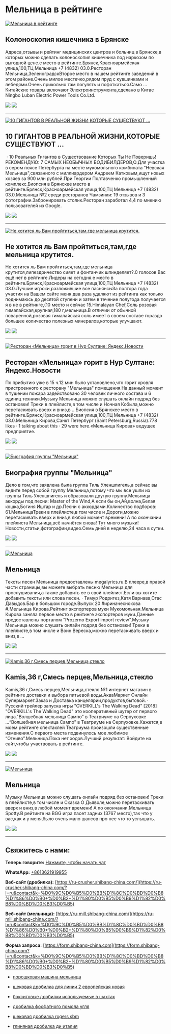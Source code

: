 # Мельница в рейтинге

<a href="https://swt.shibang-china.com/?l=ru&img&k=%D0%9C%D0%B5%D0%BB%D1%8C%D0%BD%D0%B8%D1%86%D0%B0+%D0%B2+%D1%80%D0%B5%D0%B9%D1%82%D0%B8%D0%BD%D0%B3%D0%B5" target="_blank">![Мельница в рейтинге](http://static.shibang-china.com/all-800x300/1037.jpg)</a>

## Колоноскопия кишечника в Брянске
Адреса,отзывы и рейтинг медицинских центров и больниц в Брянске,в которых можно сделать колоноскопия кишечника под наркозом по выгодной цене.е место в рейтинге.Брянск,Красноармейская улица,100,ТЦ Мельница +7 (4832) 03.0.Ресторан Мельница,ЗеленоградскВторое место в нашем рейтинге заведений в этом районе.Очень милое местечко,рядом пруд с кувшинками и лебедями.Очень прикольно там погулять и пофоткаться.Само …Китайские товары включают Электроинструмента,сделано в Китае Ningbo Luban Electric Power Tools Co.Ltd.


<a href="https://whatsapp.shibangsoft.com/WhatsApp.php" target="_blank" title="WhatsApp">![](http://static.shibang-china.com/icon/whatsapp.png)</a> <a href="https://swt.shibang-china.com/?l=ru&icon&k=%D0%9C%D0%B5%D0%BB%D1%8C%D0%BD%D0%B8%D1%86%D0%B0+%D0%B2+%D1%80%D0%B5%D0%B9%D1%82%D0%B8%D0%BD%D0%B3%D0%B5" target="_blank">![](http://static.shibang-china.com/icon/chat-ru.png)</a>

---

<a href="https://swt.shibang-china.com/?l=ru&img&k=%D0%9C%D0%B5%D0%BB%D1%8C%D0%BD%D0%B8%D1%86%D0%B0+%D0%B2+%D1%80%D0%B5%D0%B9%D1%82%D0%B8%D0%BD%D0%B3%D0%B5" target="_blank">![10 ГИГАНТОВ В РЕАЛЬНОЙ ЖИЗНИ,КОТОРЫЕ СУЩЕСТВУЮТ …](http://static.shibang-china.com/all-800x300/1180.jpg)</a>

## 10 ГИГАНТОВ В РЕАЛЬНОЙ ЖИЗНИ,КОТОРЫЕ СУЩЕСТВУЮТ …
&nbsp;&#0183;&#32;10 Реальных Гигантов в Существование Которых Ты Не Поверишь! РЕКОМЕНДУЮ: 7 САМЫХ НЕОБЫЧНЫХ БОДИБИЛДЕРОВ,О.Для участка в сером поясе Петербурга на месте мукомольного комбината &quot;Невская Мельница&quot;,связанного с миллиардером Андреем Катковым,ищут новых хозяев за 900 млн рублей.При Георгии Полтавченко промышленный комплекс.Биопсия в Брянскее место в рейтинге.Брянск,Красноармейская улица,100,ТЦ Мельница +7 (4832) 03.0.Мельница №2 среди ресторанов Чамзинки: 19 отзывов и 3 фотографии.Забронировать столик.Ресторан заработал 4,4 по мнению пользователей из Google.


<a href="https://whatsapp.shibangsoft.com/WhatsApp.php" target="_blank" title="WhatsApp">![](http://static.shibang-china.com/icon/whatsapp.png)</a> <a href="https://swt.shibang-china.com/?l=ru&icon&k=%D0%9C%D0%B5%D0%BB%D1%8C%D0%BD%D0%B8%D1%86%D0%B0+%D0%B2+%D1%80%D0%B5%D0%B9%D1%82%D0%B8%D0%BD%D0%B3%D0%B5" target="_blank">![](http://static.shibang-china.com/icon/chat-ru.png)</a>

---

<a href="https://swt.shibang-china.com/?l=ru&img&k=%D0%9C%D0%B5%D0%BB%D1%8C%D0%BD%D0%B8%D1%86%D0%B0+%D0%B2+%D1%80%D0%B5%D0%B9%D1%82%D0%B8%D0%BD%D0%B3%D0%B5" target="_blank">![Не хотится ль Вам пройтиться,там,где мельница крутится.](http://static.shibang-china.com/all-800x300/641.jpg)</a>

## Не хотится ль Вам пройтиться,там,где мельница крутится.
Не хотится ль Вам пройтиться,там,где мельница крутится,липездричество сияет и фонтанчик шпинделяет?.0 голосов Вас ещё нет в рейтинге.Лидеры на сегодня.е место в рейтинге.Брянск,Красноармейская улица,100,ТЦ Мельница +7 (4832) 03.0.Лучшие игроки,разложившие все пасьянсыЗа полтора года участия на Вашем сайте меня два раза удаляют из рейтинга как только поднимаюсь до десятой ступени и затем в течение полугода получается я в не в рейтинге,(10 место и сейчас 15.Himalayan Chef,Соль розовая гималайская,крупная,180 г,мельница.В отличии от обычной поваренной,розовая гималайская соль имеет в своем составе гораздо большее количество полезных минералов,которые улучшают.


<a href="https://whatsapp.shibangsoft.com/WhatsApp.php" target="_blank" title="WhatsApp">![](http://static.shibang-china.com/icon/whatsapp.png)</a> <a href="https://swt.shibang-china.com/?l=ru&icon&k=%D0%9C%D0%B5%D0%BB%D1%8C%D0%BD%D0%B8%D1%86%D0%B0+%D0%B2+%D1%80%D0%B5%D0%B9%D1%82%D0%B8%D0%BD%D0%B3%D0%B5" target="_blank">![](http://static.shibang-china.com/icon/chat-ru.png)</a>

---

<a href="https://swt.shibang-china.com/?l=ru&img&k=%D0%9C%D0%B5%D0%BB%D1%8C%D0%BD%D0%B8%D1%86%D0%B0+%D0%B2+%D1%80%D0%B5%D0%B9%D1%82%D0%B8%D0%BD%D0%B3%D0%B5" target="_blank">![Ресторан &#171;Мельница&#187; горит в Нур Султане: Яндекс.Новости](http://static.shibang-china.com/all-800x300/417.jpg)</a>

## Ресторан &#171;Мельница&#187; горит в Нур Султане: Яндекс.Новости
По прибытию уже в 15 ч.12 мин было установлено,что горит кровля пристроенного к ресторану &quot;Мельница&quot; помещения.На данный момент в тушении пожара задействовано 30 человек личного состава и 6 единиц техники.Музыку Мельница можно слушать онлайн подряд без остановки! Треки в плейлисте,в том числе и Ночная Кобыла,можно перетаскивать вверх и вниз,в …Биопсия в Брянскее место в рейтинге.Брянск,Красноармейская улица,100,ТЦ Мельница +7 (4832) 03.0.Мельница Кирова,Санкт Петербург (Saint Petersburg,Russia).778 likes &#183; 1 talking about this &#183; 29 were here.&#171;Мельница Кирова&#187; ведущее предприятие.


<a href="https://whatsapp.shibangsoft.com/WhatsApp.php" target="_blank" title="WhatsApp">![](http://static.shibang-china.com/icon/whatsapp.png)</a> <a href="https://swt.shibang-china.com/?l=ru&icon&k=%D0%9C%D0%B5%D0%BB%D1%8C%D0%BD%D0%B8%D1%86%D0%B0+%D0%B2+%D1%80%D0%B5%D0%B9%D1%82%D0%B8%D0%BD%D0%B3%D0%B5" target="_blank">![](http://static.shibang-china.com/icon/chat-ru.png)</a>

---

<a href="https://swt.shibang-china.com/?l=ru&img&k=%D0%9C%D0%B5%D0%BB%D1%8C%D0%BD%D0%B8%D1%86%D0%B0+%D0%B2+%D1%80%D0%B5%D0%B9%D1%82%D0%B8%D0%BD%D0%B3%D0%B5" target="_blank">![Биография группы &quot;Мельница&quot;](http://static.shibang-china.com/all-800x300/1290.jpg)</a>

## Биография группы &quot;Мельница&quot;
Дело в том,что заявлена была группа Тиль Уленшпигель,а сейчас вы видите перед собой группу Мельница,потому что мы все ушли из группы Тиль Уленшпигель и образовали другую группу.Мельница аккорды под песни: Master of the Wind,А если бы он,Ай,волна,Белая кошка,Богиня Иштар и др.Песни с аккордами.Количество подборов: 61.МельницаТреки в плейлисте,в том числе и Дороги,можно перетаскивать вверх и вниз,в любой момент времени! А по окончании плейлиста Мельница,всё начнётся снова! Тут много музыки!Новости,статьи,фотографии,видео.Семь дней в неделю,24 часа в сутки.


<a href="https://whatsapp.shibangsoft.com/WhatsApp.php" target="_blank" title="WhatsApp">![](http://static.shibang-china.com/icon/whatsapp.png)</a> <a href="https://swt.shibang-china.com/?l=ru&icon&k=%D0%9C%D0%B5%D0%BB%D1%8C%D0%BD%D0%B8%D1%86%D0%B0+%D0%B2+%D1%80%D0%B5%D0%B9%D1%82%D0%B8%D0%BD%D0%B3%D0%B5" target="_blank">![](http://static.shibang-china.com/icon/chat-ru.png)</a>

---

<a href="https://swt.shibang-china.com/?l=ru&img&k=%D0%9C%D0%B5%D0%BB%D1%8C%D0%BD%D0%B8%D1%86%D0%B0+%D0%B2+%D1%80%D0%B5%D0%B9%D1%82%D0%B8%D0%BD%D0%B3%D0%B5" target="_blank">![Мельница](http://static.shibang-china.com/all-800x300/501.jpg)</a>

## Мельница
Тексты песен Мельница предоставлены megalyrics.ru.В плеере,в правой части страницы,вы можете выбрать песню Мельница для прослушивания,а также добавить ее в свой плейлист.Если вы хотите добавить тексты или слова песен.&nbsp;&#0183;&#32;Тимур Родригез,Катя Варнава,Стас Давыдов.Бар в большом городе.Выпуск 20 #ириначеснокова #.Мельница Кирова.Рейтинг экспортеров муки Мукомольная.Мельница Кирова заняла первое место в рейтинге экспортеров муки.Данные предоставлены порталом &quot;Prozerno Export import review&quot;.Музыку Мельница можно слушать онлайн подряд без остановки! Треки в плейлисте,в том числе и Воин Вереска,можно перетаскивать вверх и вниз,в …


<a href="https://whatsapp.shibangsoft.com/WhatsApp.php" target="_blank" title="WhatsApp">![](http://static.shibang-china.com/icon/whatsapp.png)</a> <a href="https://swt.shibang-china.com/?l=ru&icon&k=%D0%9C%D0%B5%D0%BB%D1%8C%D0%BD%D0%B8%D1%86%D0%B0+%D0%B2+%D1%80%D0%B5%D0%B9%D1%82%D0%B8%D0%BD%D0%B3%D0%B5" target="_blank">![](http://static.shibang-china.com/icon/chat-ru.png)</a>

---

<a href="https://swt.shibang-china.com/?l=ru&img&k=%D0%9C%D0%B5%D0%BB%D1%8C%D0%BD%D0%B8%D1%86%D0%B0+%D0%B2+%D1%80%D0%B5%D0%B9%D1%82%D0%B8%D0%BD%D0%B3%D0%B5" target="_blank">![Kamis,36 г,Смесь перцев,Мельница,стекло](http://static.shibang-china.com/all-800x300/788.jpg)</a>

## Kamis,36 г,Смесь перцев,Мельница,стекло
Kamis,36 г,Смесь перцев,Мельница,стекло.№1 интернет магазин в рейтинге доставки и выбора питьевой воды.АкваМаркет Онлайн Супермаркет.Заказ и Доставка канцелярии,продуктов,бытовой.&nbsp;&#0183;&#32;Русский трейлер запуска игры &quot;OVERKILL's The Walking Dead&quot; [2018] &quot;OVERKILL's The Walking Dead&quot; это кооперативный шутер от первого лица.&quot;Волшебная мельница Сампо&quot; в Театриуме на Серпуховке …“Волшебная мельница Сампо” в Театриуме на Серпуховке.Кажется,в моем рейтинге спектаклей Театриума произошли существенные изменения.С первого места подвинулось мое любимое “Огниво”.Мельница.Пока нет ходов.Лучший результат: Войдите на сайт,чтобы участвовать в рейтинге.


<a href="https://whatsapp.shibangsoft.com/WhatsApp.php" target="_blank" title="WhatsApp">![](http://static.shibang-china.com/icon/whatsapp.png)</a> <a href="https://swt.shibang-china.com/?l=ru&icon&k=%D0%9C%D0%B5%D0%BB%D1%8C%D0%BD%D0%B8%D1%86%D0%B0+%D0%B2+%D1%80%D0%B5%D0%B9%D1%82%D0%B8%D0%BD%D0%B3%D0%B5" target="_blank">![](http://static.shibang-china.com/icon/chat-ru.png)</a>

---

<a href="https://swt.shibang-china.com/?l=ru&img&k=%D0%9C%D0%B5%D0%BB%D1%8C%D0%BD%D0%B8%D1%86%D0%B0+%D0%B2+%D1%80%D0%B5%D0%B9%D1%82%D0%B8%D0%BD%D0%B3%D0%B5" target="_blank">![Мельница](http://static.shibang-china.com/all-800x300/591.jpg)</a>

## Мельница
Музыку Мельница можно слушать онлайн подряд без остановки! Треки в плейлисте,в том числе и Сказка О Дьяволе,можно перетаскивать вверх и вниз,в любой момент времени! А по окончании.Мельница Spotty.В рейтинге на BGG игра пасет задних (3767 место),так что у вас,как и у меня,было очень мало шансов про нее что то услышать.

<a href="https://whatsapp.shibangsoft.com/WhatsApp.php" target="_blank" title="WhatsApp">![](http://static.shibang-china.com/icon/whatsapp.png)</a> <a href="https://swt.shibang-china.com/?l=ru&icon&k=%D0%9C%D0%B5%D0%BB%D1%8C%D0%BD%D0%B8%D1%86%D0%B0+%D0%B2+%D1%80%D0%B5%D0%B9%D1%82%D0%B8%D0%BD%D0%B3%D0%B5" target="_blank">![](http://static.shibang-china.com/icon/chat-ru.png)</a>

---
## Свяжитесь с нами:

**Теперь говорите:** [Нажмите, чтобы начать чат](https://swt.shibang-china.com?l=ru&contact&k=%D0%9C%D0%B5%D0%BB%D1%8C%D0%BD%D0%B8%D1%86%D0%B0+%D0%B2+%D1%80%D0%B5%D0%B9%D1%82%D0%B8%D0%BD%D0%B3%D0%B5)

**WhatsApp:**  [+8613621919955](https://whatsapp.shibangsoft.com/WhatsApp.php)

**Веб-сайт (дробилка):** [https://ru-crusher.shibang-china.com/](https://ru-crusher.shibang-china.com/?l=ru&contact&k=%D0%9C%D0%B5%D0%BB%D1%8C%D0%BD%D0%B8%D1%86%D0%B0+%D0%B2+%D1%80%D0%B5%D0%B9%D1%82%D0%B8%D0%BD%D0%B3%D0%B5)

**Веб-сайт (мельница):** [https://ru-mill.shibang-china.com/](https://ru-mill.shibang-china.com/?l=ru&contact&k=%D0%9C%D0%B5%D0%BB%D1%8C%D0%BD%D0%B8%D1%86%D0%B0+%D0%B2+%D1%80%D0%B5%D0%B9%D1%82%D0%B8%D0%BD%D0%B3%D0%B5)

**Форма запроса:** [https://form.shibang-china.com](https://form.shibang-china.com?l=ru&contact&k=%D0%9C%D0%B5%D0%BB%D1%8C%D0%BD%D0%B8%D1%86%D0%B0+%D0%B2+%D1%80%D0%B5%D0%B9%D1%82%D0%B8%D0%BD%D0%B3%D0%B5)

* [порошковая машина мельница](../125/%D0%BF%D0%BE%D1%80%D0%BE%D1%88%D0%BA%D0%BE%D0%B2%D0%B0%D1%8F%20%D0%BC%D0%B0%D1%88%D0%B8%D0%BD%D0%B0%20%D0%BC%D0%B5%D0%BB%D1%8C%D0%BD%D0%B8%D1%86%D0%B0.md)

* [щековая дробилка для линии 2 европейская новая](../124/%D1%89%D0%B5%D0%BA%D0%BE%D0%B2%D0%B0%D1%8F%20%D0%B4%D1%80%D0%BE%D0%B1%D0%B8%D0%BB%D0%BA%D0%B0%20%D0%B4%D0%BB%D1%8F%20%D0%BB%D0%B8%D0%BD%D0%B8%D0%B8%202%20%D0%B5%D0%B2%D1%80%D0%BE%D0%BF%D0%B5%D0%B9%D1%81%D0%BA%D0%B0%D1%8F%20%D0%BD%D0%BE%D0%B2%D0%B0%D1%8F.md)

* [бокситовые дробилки используемые в шахтах](../122/%D0%B1%D0%BE%D0%BA%D1%81%D0%B8%D1%82%D0%BE%D0%B2%D1%8B%D0%B5%20%D0%B4%D1%80%D0%BE%D0%B1%D0%B8%D0%BB%D0%BA%D0%B8%20%D0%B8%D1%81%D0%BF%D0%BE%D0%BB%D1%8C%D0%B7%D1%83%D0%B5%D0%BC%D1%8B%D0%B5%20%D0%B2%20%D1%88%D0%B0%D1%85%D1%82%D0%B0%D1%85.md)

* [дробилка фосфатного помола угля](../123/%D0%B4%D1%80%D0%BE%D0%B1%D0%B8%D0%BB%D0%BA%D0%B0%20%D1%84%D0%BE%D1%81%D1%84%D0%B0%D1%82%D0%BD%D0%BE%D0%B3%D0%BE%20%D0%BF%D0%BE%D0%BC%D0%BE%D0%BB%D0%B0%20%D1%83%D0%B3%D0%BB%D1%8F.md)

* [щековая дробилка rogers sbm](../122/%D1%89%D0%B5%D0%BA%D0%BE%D0%B2%D0%B0%D1%8F%20%D0%B4%D1%80%D0%BE%D0%B1%D0%B8%D0%BB%D0%BA%D0%B0%20rogers%20sbm.md)

* [глиняная дробилка ди италия](../125/%D0%B3%D0%BB%D0%B8%D0%BD%D1%8F%D0%BD%D0%B0%D1%8F%20%D0%B4%D1%80%D0%BE%D0%B1%D0%B8%D0%BB%D0%BA%D0%B0%20%D0%B4%D0%B8%20%D0%B8%D1%82%D0%B0%D0%BB%D0%B8%D1%8F.md)